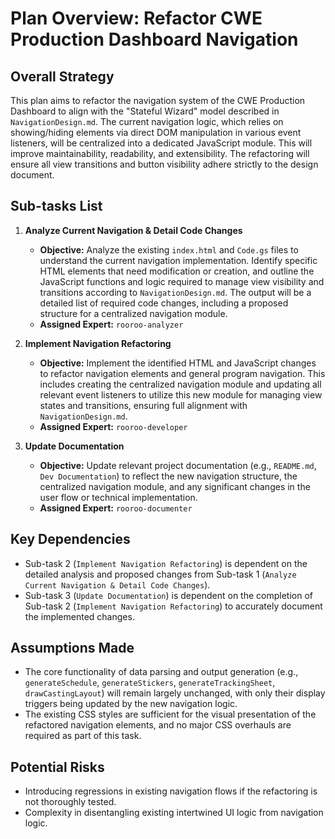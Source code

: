 # Plan Overview: Refactor CWE Production Dashboard Navigation

## Overall Strategy
This plan aims to refactor the navigation system of the CWE Production Dashboard to align with the "Stateful Wizard" model described in `NavigationDesign.md`. The current navigation logic, which relies on showing/hiding elements via direct DOM manipulation in various event listeners, will be centralized into a dedicated JavaScript module. This will improve maintainability, readability, and extensibility. The refactoring will ensure all view transitions and button visibility adhere strictly to the design document.

## Sub-tasks List

1.  **Analyze Current Navigation & Detail Code Changes**
    *   **Objective:** Analyze the existing `index.html` and `Code.gs` files to understand the current navigation implementation. Identify specific HTML elements that need modification or creation, and outline the JavaScript functions and logic required to manage view visibility and transitions according to `NavigationDesign.md`. The output will be a detailed list of required code changes, including a proposed structure for a centralized navigation module.
    *   **Assigned Expert:** `rooroo-analyzer`

2.  **Implement Navigation Refactoring**
    *   **Objective:** Implement the identified HTML and JavaScript changes to refactor navigation elements and general program navigation. This includes creating the centralized navigation module and updating all relevant event listeners to utilize this new module for managing view states and transitions, ensuring full alignment with `NavigationDesign.md`.
    *   **Assigned Expert:** `rooroo-developer`

3.  **Update Documentation**
    *   **Objective:** Update relevant project documentation (e.g., `README.md`, `Dev Documentation`) to reflect the new navigation structure, the centralized navigation module, and any significant changes in the user flow or technical implementation.
    *   **Assigned Expert:** `rooroo-documenter`

## Key Dependencies
*   Sub-task 2 (`Implement Navigation Refactoring`) is dependent on the detailed analysis and proposed changes from Sub-task 1 (`Analyze Current Navigation & Detail Code Changes`).
*   Sub-task 3 (`Update Documentation`) is dependent on the completion of Sub-task 2 (`Implement Navigation Refactoring`) to accurately document the implemented changes.

## Assumptions Made
*   The core functionality of data parsing and output generation (e.g., `generateSchedule`, `generateStickers`, `generateTrackingSheet`, `drawCastingLayout`) will remain largely unchanged, with only their display triggers being updated by the new navigation logic.
*   The existing CSS styles are sufficient for the visual presentation of the refactored navigation elements, and no major CSS overhauls are required as part of this task.

## Potential Risks
*   Introducing regressions in existing navigation flows if the refactoring is not thoroughly tested.
*   Complexity in disentangling existing intertwined UI logic from navigation logic.